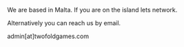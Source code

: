 We are based in Malta. If you are on the island lets network.

Alternatively you can reach us by email.

admin[at]twofoldgames.com